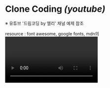 # Clone Coding _(youtube)_

※ 유튜브 '드림코딩 by 엘리' 채널 예제 참조

resource : font awesome, google fonts, mdn의 <video> 예제 영상 사용
